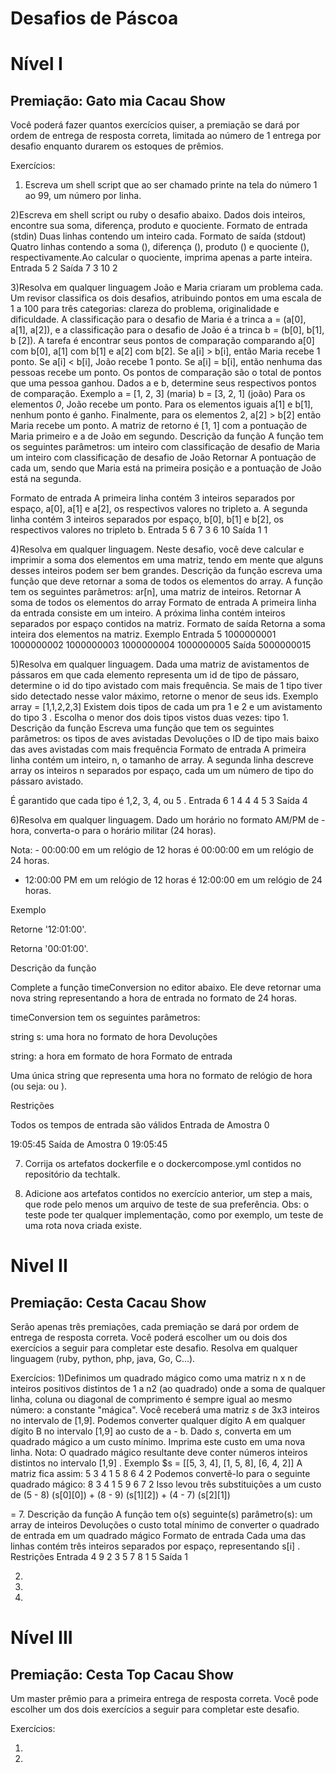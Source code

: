 # Desafios de Páscoa

# Nível I
## Premiação: Gato mia Cacau Show
Você poderá fazer quantos exercícios quiser, a premiação se dará por ordem de entrega de resposta correta, limitada ao número de 1 entrega por desafio enquanto durarem os estoques de prêmios.

Exercícios:
1) Escreva um shell script que ao ser chamado printe na tela do número 1 ao 99, um número por linha.

2)Escreva em shell script ou ruby o desafio abaixo.
Dados dois inteiros, encontre sua soma, diferença, produto e quociente.
Formato de entrada (stdin)
Duas linhas contendo um inteiro cada.
Formato de saída (stdout)
Quatro linhas contendo a soma (), diferença (), produto () e quociente (), respectivamente.Ao calcular o quociente, imprima apenas a parte inteira.
Entrada
5
2
Saída
7
3
10
2

3)Resolva em qualquer linguagem
João e Maria criaram um problema cada. Um revisor classifica os dois desafios, atribuindo pontos em uma escala de 1 a 100 para três categorias: clareza do problema, originalidade e dificuldade.
A classificação para o desafio de Maria é a trinca a = (a[0], a[1], a[2]), e a classificação para o desafio de João é a trinca b = (b[0], b[1], b [2]).
A tarefa é encontrar seus pontos de comparação comparando a[0] com b[0], a[1] com b[1] e a[2] com b[2].
Se a[i] > b[i], então Maria recebe 1 ponto.
Se a[i] < b[i], João recebe 1 ponto.
Se a[i] = b[i], então nenhuma das pessoas recebe um ponto.
Os pontos de comparação são o total de pontos que uma pessoa ganhou.
Dados a e b, determine seus respectivos pontos de comparação.
Exemplo
a = [1, 2, 3] (maria)
b = [3, 2, 1] (joão)
Para os elementos *0*, João recebe um ponto.
Para os elementos iguais a[1] e b[1], nenhum ponto é ganho.
Finalmente, para os elementos 2, a[2] > b[2] então Maria recebe um ponto.
A matriz de retorno é [1, 1] com a pontuação de Maria primeiro e a de João em segundo.
Descrição da função
A função tem os seguintes parâmetros:
um inteiro com classificação de desafio de Maria
um inteiro com classificação de desafio de João
Retornar
A pontuação de cada um, sendo que Maria está na primeira posição e a pontuação de João está na segunda.

Formato de entrada
A primeira linha contém 3 inteiros separados por espaço, a[0], a[1] e a[2], os respectivos valores no tripleto a.
A segunda linha contém 3 inteiros separados por espaço, b[0], b[1] e b[2], os respectivos valores no tripleto b.
Entrada
5 6 7
3 6 10
Saída 
1 1


4)Resolva em qualquer linguagem. Neste desafio, você deve calcular e imprimir a soma dos elementos em uma matriz, tendo em mente que alguns desses inteiros podem ser bem grandes.
Descrição da função
escreva uma função que deve retornar a soma de todos os elementos do array. A função tem os seguintes parâmetros:
ar[n], uma matriz de inteiros.
Retornar
A soma de todos os elementos do array
Formato de entrada
A primeira linha da entrada consiste em um inteiro.
A próxima linha contém inteiros separados por espaço contidos na matriz.
Formato de saída
Retorna a soma inteira dos elementos na matriz.
Exemplo
Entrada
5
1000000001 1000000002 1000000003 1000000004 1000000005
Saída
5000000015

5)Resolva em qualquer linguagem. Dada uma matriz de avistamentos de pássaros em que cada elemento representa um id de tipo de pássaro, determine o id do tipo avistado com mais frequência. Se mais de 1 tipo tiver sido detectado nesse valor máximo, retorne o menor de seus ids.
Exemplo
array = [1,1,2,2,3]
Existem dois tipos de cada um pra 1 e 2 e um avistamento do tipo 3 . Escolha o menor dos dois tipos vistos duas vezes: tipo 1.
Descrição da função
Escreva uma função que tem os seguintes parâmetros: os tipos de aves avistadas
Devoluções
o ID de tipo mais baixo das aves avistadas com mais frequência
Formato de entrada
A primeira linha contém um inteiro, n, o tamanho de array.
A segunda linha descreve array os inteiros n separados por espaço, cada um um número de tipo do pássaro avistado.

É garantido que cada tipo é 1,2, 3, 4, ou 5 .
Entrada
6
1 4 4 4 5 3
Saída
4

6)Resolva em qualquer linguagem. 
Dado um horário no formato AM/PM de -hora, converta-o para o horário militar (24 horas).

Nota: - 00:00:00 em um relógio de 12 horas é 00:00:00 em um relógio de 24 horas.
- 12:00:00 PM em um relógio de 12 horas é 12:00:00 em um relógio de 24 horas.

Exemplo


Retorne '12:01:00'.


Retorna '00:01:00'.

Descrição da função

Complete a função timeConversion no editor abaixo. Ele deve retornar uma nova string representando a hora de entrada no formato de 24 horas.

timeConversion tem os seguintes parâmetros:

string s: uma hora no formato de hora
Devoluções

string: a hora em formato de hora
Formato de entrada

Uma única string que representa uma hora no formato de relógio de hora (ou seja: ou ).

Restrições

Todos os tempos de entrada são válidos
Entrada de Amostra 0

19:05:45
Saída de Amostra 0
19:05:45

7) Corrija os artefatos dockerfile e o dockercompose.yml contidos no repositório da techtalk.

8) Adicione aos artefatos contidos no exercício anterior, um step a mais, que rode pelo menos um arquivo de teste de sua preferência. Obs: o teste pode ter qualquer implementação, como por exemplo, um teste de uma rota nova criada existe. 




# Nivel II
## Premiação: Cesta Cacau Show
Serão apenas três premiações, cada premiação se dará por ordem de entrega de resposta correta.
Você poderá escolher um ou dois dos exercícios a seguir para completar este desafio.
Resolva em qualquer linguagem (ruby, python, php, java, Go, C...). 

Exercícios:
1)Definimos um quadrado mágico como uma matriz n x n de inteiros positivos distintos de 1 a n2 (ao quadrado) onde a soma de qualquer linha, coluna ou diagonal de comprimento é sempre igual ao mesmo número: a constante "mágica".
Você receberá uma matriz *s* de 3x3 inteiros no intervalo de [1,9]. Podemos converter qualquer dígito A em qualquer dígito B no intervalo [1,9] ao custo de a - b. Dado *s*, converta em um quadrado mágico a um custo mínimo. Imprima este custo em uma nova linha.
Nota: O quadrado mágico resultante deve conter números inteiros distintos no intervalo [1,9] .
Exemplo
$s = [[5, 3, 4], [1, 5, 8], [6, 4, 2]]
A matriz fica assim:
5 3 4
1 5 8
6 4 2
Podemos convertê-lo para o seguinte quadrado mágico:
8 3 4
1 5 9
6 7 2
Isso levou três substituições a um custo de 
(5 - 8) (s[0][0])
+ 
(8 - 9) (s[1][2])
+ 
(4 - 7) (s[2][1])

= 7.
Descrição da função
A função tem o(s) seguinte(s) parâmetro(s): um array de inteiros
Devoluções
o custo total mínimo de converter o quadrado de entrada em um quadrado mágico
Formato de entrada
Cada uma das linhas contém três inteiros separados por espaço, representando s[i] .
Restrições
Entrada 
4 9 2
3 5 7
8 1 5
Saída
1


2)
3)
4)



# Nível III
## Premiação: Cesta Top Cacau Show
Um master prêmio para a primeira entrega de resposta correta.
Você pode escolher um dos dois exercícios a seguir para completar este desafio.

Exercícios:

1)
2)
